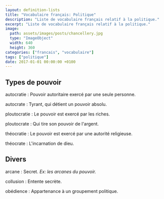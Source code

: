 ```yaml
---
layout: definition-lists
title: "Vocabulaire français: Politique"
description: "Liste de vocabulaire français relatif à la politique."
excerpt: "Liste de vocabulaire français relatif à la politique."
image:
  path: assets/images/posts/chancellery.jpg
  type: "ImageObject"
  width: 640
  height: 360
categories: ["francais", "vocabulaire"]
tags: ["politique"]
date: 2017-01-01 00:00:00 +0100
---
```


## Types de pouvoir

autocratie
: Pouvoir autoritaire exercé par une seule personne.

autocrate
: Tyrant, qui détient un pouvoir absolu.

ploutocratie
: Le pouvoir est exercé par les riches.

ploutocrate
: Qui tire son pouvoir de l'argent.

théocratie
: Le pouvoir est exercé par une autorité religieuse.

théocrate
: L'incarnation de dieu.


## Divers

arcane
: Secret.
*Ex: les arcanes du pouvoir.*

collusion
: Entente secrète.

obédience
: Appartenance à un groupement politique.
